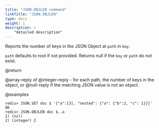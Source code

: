 ```yaml
---
title: "JSON.OBJLEN command"
linkTitle: "JSON.OBJLEN"
type: docs
weight: 1
description: >
    "detailed description"
---
```


Reports the number of keys in the JSON Object at `path` in `key`.

`path` defaults to root if not provided. Returns null if the `key` or `path` do not exist.

@return

@array-reply of @integer-reply - for each path, the number of keys in the object, or @null-reply if the matching JSON value is not an object.

@examples

```
redis> JSON.SET doc $ '{"a":[3], "nested": {"a": {"b":2, "c": 1}}}'
OK
redis> JSON.OBJLEN doc $..a
1) (nil)
2) (integer) 2
```

